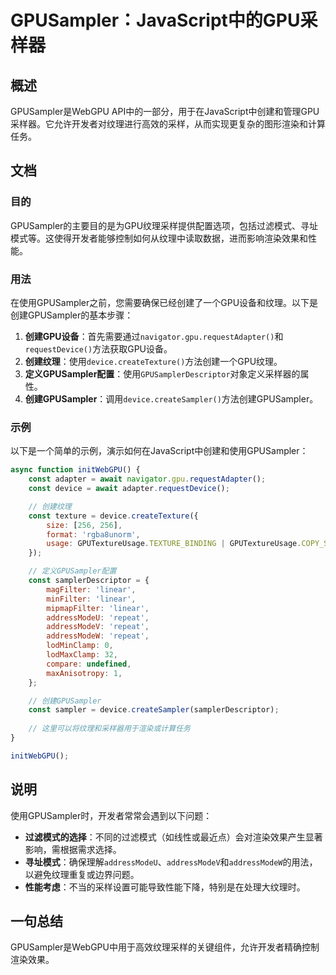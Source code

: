 <!--
Meta Description: # GPUSampler：JavaScript中的GPU采样器 ## 概述 GPUSampler是WebGPU API中的一部分，用于在JavaScript中创建和管理GPU采样器。它允许开发者对纹理进行高效的采样，从而实现更复杂的图形渲染和计算任务。 ## 文档 ### 目的 GPUSampler...
Meta Keywords: device, const, linear, repeat, navigator
-->

# GPUSampler：JavaScript中的GPU采样器

## 概述

GPUSampler是WebGPU API中的一部分，用于在JavaScript中创建和管理GPU采样器。它允许开发者对纹理进行高效的采样，从而实现更复杂的图形渲染和计算任务。

## 文档

### 目的

GPUSampler的主要目的是为GPU纹理采样提供配置选项，包括过滤模式、寻址模式等。这使得开发者能够控制如何从纹理中读取数据，进而影响渲染效果和性能。

### 用法

在使用GPUSampler之前，您需要确保已经创建了一个GPU设备和纹理。以下是创建GPUSampler的基本步骤：

1. **创建GPU设备**：首先需要通过`navigator.gpu.requestAdapter()`和`requestDevice()`方法获取GPU设备。
2. **创建纹理**：使用`device.createTexture()`方法创建一个GPU纹理。
3. **定义GPUSampler配置**：使用`GPUSamplerDescriptor`对象定义采样器的属性。
4. **创建GPUSampler**：调用`device.createSampler()`方法创建GPUSampler。

### 示例

以下是一个简单的示例，演示如何在JavaScript中创建和使用GPUSampler：

```javascript
async function initWebGPU() {
    const adapter = await navigator.gpu.requestAdapter();
    const device = await adapter.requestDevice();

    // 创建纹理
    const texture = device.createTexture({
        size: [256, 256],
        format: 'rgba8unorm',
        usage: GPUTextureUsage.TEXTURE_BINDING | GPUTextureUsage.COPY_SRC
    });

    // 定义GPUSampler配置
    const samplerDescriptor = {
        magFilter: 'linear',
        minFilter: 'linear',
        mipmapFilter: 'linear',
        addressModeU: 'repeat',
        addressModeV: 'repeat',
        addressModeW: 'repeat',
        lodMinClamp: 0,
        lodMaxClamp: 32,
        compare: undefined,
        maxAnisotropy: 1,
    };

    // 创建GPUSampler
    const sampler = device.createSampler(samplerDescriptor);
    
    // 这里可以将纹理和采样器用于渲染或计算任务
}

initWebGPU();
```

## 说明

使用GPUSampler时，开发者常常会遇到以下问题：

- **过滤模式的选择**：不同的过滤模式（如线性或最近点）会对渲染效果产生显著影响，需根据需求选择。
- **寻址模式**：确保理解`addressModeU`、`addressModeV`和`addressModeW`的用法，以避免纹理重复或边界问题。
- **性能考虑**：不当的采样设置可能导致性能下降，特别是在处理大纹理时。

## 一句总结

GPUSampler是WebGPU中用于高效纹理采样的关键组件，允许开发者精确控制渲染效果。